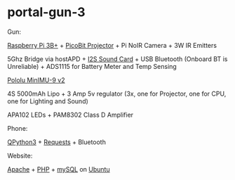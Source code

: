 # portal-gun-3
Gun:

[Raspberry Pi 3B+](https://www.raspberrypi.org/) + [PicoBit Projector](http://www.projectorcentral.com/Celluon-PicoBit.htm) + Pi NoIR Camera + 3W IR Emitters

5Ghz Bridge via hostAPD + [I2S Sound Card](https://fe-pi.com/) + USB Bluetooth (Onboard BT is Unreliable) + ADS1115 for Battery Meter and Temp Sensing

[Pololu MinIMU-9 v2](https://www.pololu.com/product/1268) 

4S 5000mAh Lipo + 3 Amp 5v regulator (3x, one for Projector, one for CPU, one for Lighting and Sound)

APA102 LEDs + PAM8302 Class D Amplifier
 
Phone:

[QPython3](http://qpython.com/) + [Requests](http://docs.python-requests.org/en/latest/) + Bluetooth

Website:

[Apache](http://httpd.apache.org/) + [PHP](http://php.net/) + [mySQL](https://www.mysql.com/) on [Ubuntu](http://www.ubuntu.com/)
